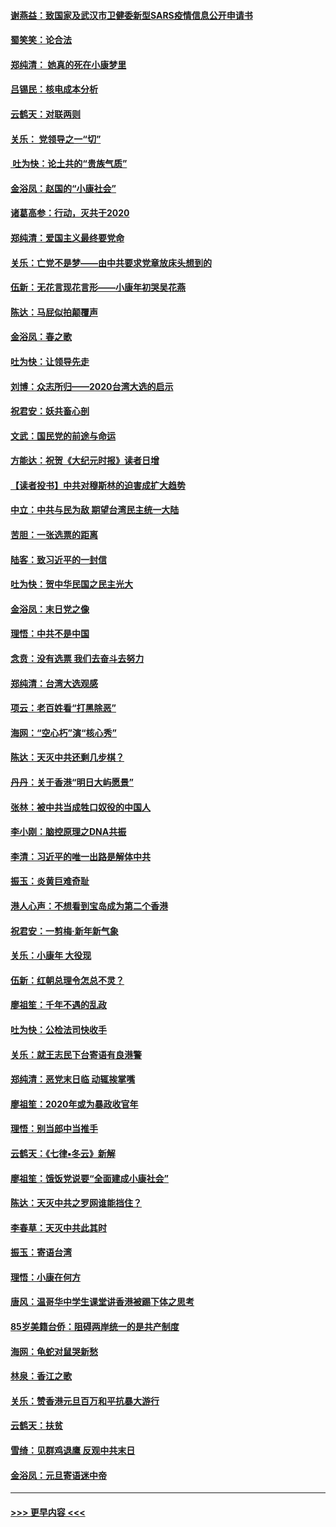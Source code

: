 #### [谢燕益：致国家及武汉市卫健委新型SARS疫情信息公开申请书](../pages/nsc993/n11808840.md?t=01211044) 
#### [蜀笑笑：论合法](../pages/nsc993/n11808064.md?t=01211044) 
#### [郑纯清： 她真的死在小康梦里](../pages/nsc993/n11806623.md?t=01211044) 
#### [吕锡民：核电成本分析](../pages/nsc993/n11806284.md?t=01211044) 
#### [云鹤天：对联两则](../pages/nsc993/n11805957.md?t=01211044) 
#### [关乐： 党领导之一“切”](../pages/nsc993/n11804505.md?t=01211044) 
#### [ 吐为快：论土共的“贵族气质”](../pages/nsc993/n11804490.md?t=01211044) 
#### [金浴凤：赵国的“小康社会”](../pages/nsc993/n11804452.md?t=01211044) 
#### [诸葛高参：行动，灭共于2020](../pages/nsc993/n11804120.md?t=01211044) 
#### [郑纯清：爱国主义最终要党命](../pages/nsc993/n11802197.md?t=01211044) 
#### [关乐：亡党不是梦——由中共要求党章放床头想到的](../pages/nsc993/n11802156.md?t=01211044) 
#### [伍新：无花言现花言形——小康年初哭吴花燕](../pages/nsc993/n11800044.md?t=01211044) 
#### [陈达：马屁似拍颠覆声](../pages/nsc993/n11800010.md?t=01211044) 
#### [金浴凤：春之歌](../pages/nsc993/n11797687.md?t=01211044) 
#### [吐为快：让领导先走](../pages/nsc993/n11797512.md?t=01211044) 
#### [刘博：众志所归——2020台湾大选的启示](../pages/nsc993/n11796878.md?t=01211044) 
#### [祝君安：妖共畜心剖](../pages/nsc993/n11794273.md?t=01211044) 
#### [文武：国民党的前途与命运](../pages/nsc993/n11794198.md?t=01211044) 
#### [方能达：祝贺《大纪元时报》读者日增](../pages/nsc993/n11793807.md?t=01211044) 
#### [【读者投书】中共对穆斯林的迫害成扩大趋势](../pages/nsc993/n11791371.md?t=01211044) 
#### [中立：中共与民为敌 期望台湾民主统一大陆](../pages/nsc993/n11790392.md?t=01211044) 
#### [苦胆：一张选票的距离](../pages/nsc993/n11788914.md?t=01211044) 
#### [陆客：致习近平的一封信](../pages/nsc993/n11788867.md?t=01211044) 
#### [吐为快：贺中华民国之民主光大](../pages/nsc993/n11788618.md?t=01211044) 
#### [金浴凤：末日党之像](../pages/nsc993/n11787475.md?t=01211044) 
#### [理悟：中共不是中国](../pages/nsc993/n11787463.md?t=01211044) 
#### [念贲：没有选票  我们去奋斗去努力](../pages/nsc993/n11787398.md?t=01211044) 
#### [郑纯清：台湾大选观感](../pages/nsc993/n11786210.md?t=01211044) 
#### [项云：老百姓看“打黑除恶”](../pages/nsc993/n11785398.md?t=01211044) 
#### [海网：“空心朽”演“核心秀”](../pages/nsc993/n11783874.md?t=01211044) 
#### [陈达：天灭中共还剩几步棋？](../pages/nsc993/n11783719.md?t=01211044) 
#### [丹丹：关于香港“明日大屿愿景”](../pages/nsc993/n11783273.md?t=01211044) 
#### [张林：被中共当成牲口奴役的中国人](../pages/nsc993/n11782397.md?t=01211044) 
#### [李小刚：脑控原理之DNA共振](../pages/nsc993/n11780962.md?t=01211044) 
#### [李清：习近平的唯一出路是解体中共](../pages/nsc993/n11780866.md?t=01211044) 
#### [振玉：炎黄巨难奇耻](../pages/nsc993/n11779632.md?t=01211044) 
#### [港人心声：不想看到宝岛成为第二个香港](../pages/nsc993/n11778817.md?t=01211044) 
#### [祝君安：一剪梅‧新年新气象](../pages/nsc993/n11776340.md?t=01211044) 
#### [关乐：小康年 大役现](../pages/nsc993/n11774213.md?t=01211044) 
#### [伍新：红朝总理令怎总不灵？](../pages/nsc993/n11770813.md?t=01211044) 
#### [廖祖笙：千年不遇的乱政](../pages/nsc993/n11770373.md?t=01211044) 
#### [吐为快：公检法司快收手](../pages/nsc993/n11770359.md?t=01211044) 
#### [关乐：就王志民下台寄语有良港警](../pages/nsc993/n11769903.md?t=01211044) 
#### [郑纯清：恶党末日临 动辄挨掌嘴](../pages/nsc993/n11769356.md?t=01211044) 
#### [廖祖笙：2020年或为暴政收官年](../pages/nsc993/n11768216.md?t=01211044) 
#### [理悟：别当郎中当推手](../pages/nsc993/n11768243.md?t=01211044) 
#### [云鹤天：《七律▪冬云》新解](../pages/nsc993/n11768204.md?t=01211044) 
#### [廖祖笙：饿饭党说要“全面建成小康社会”](../pages/nsc993/n11767482.md?t=01211044) 
#### [陈达：天灭中共之罗网谁能挡住？](../pages/nsc993/n11767465.md?t=01211044) 
#### [李春草：天灭中共此其时](../pages/nsc993/n11767452.md?t=01211044) 
#### [振玉：寄语台湾](../pages/nsc993/n11767432.md?t=01211044) 
#### [理悟：小康在何方](../pages/nsc993/n11767394.md?t=01211044) 
#### [唐风：温哥华中学生课堂讲香港被踢下体之思考](../pages/nsc993/n11766848.md?t=01211044) 
#### [85岁美籍台侨：阻碍两岸统一的是共产制度](../pages/nsc993/n11765043.md?t=01211044) 
#### [海网：龟蛇对鼠哭新愁](../pages/nsc993/n11764895.md?t=01211044) 
#### [林泉：香江之歌](../pages/nsc993/n11764415.md?t=01211044) 
#### [关乐：赞香港元旦百万和平抗暴大游行](../pages/nsc993/n11764382.md?t=01211044) 
#### [云鹤天：扶贫](../pages/nsc993/n11764245.md?t=01211044) 
#### [雪绮：见群鸡退鹰  反观中共末日](../pages/nsc993/n11762112.md?t=01211044) 
#### [金浴凤：元旦寄语迷中帝](../pages/nsc993/n11761788.md?t=01211044) 

----
#### [ >>> 更早内容 <<< ](../indexes/nsc993-earlier.md)
